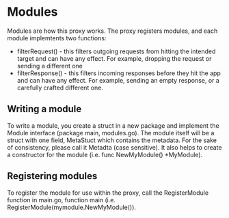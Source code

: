 # Modules

Modules are how this proxy works. The proxy registers modules, and each module implemtents two functions:

* filterRequest() - this filters outgoing requests from hitting the intended target and can have any effect. For example, dropping the request or sending a different one
* filterResponse() - this filters incoming responses before they hit the app and can have any effect. For example, sending an empty response, or a carefully crafted different one.

## Writing a module

To write a module, you create a struct in a new package and implement the Module interface (package main, modules.go). The module itself will be a struct with one field, MetaStuct which contains the metadata. For the sake of consistency, please call it Metadta (case sensitive).
It also helps to create a constructor for the module (i.e. func NewMyModule() \*MyModule).

## Registering modules

To register the module for use within the proxy, call the RegisterModule function in main.go, function main (i.e. RegisterModule(mymodule.NewMyModule()).

